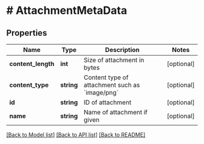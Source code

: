 # # AttachmentMetaData

## Properties

Name | Type | Description | Notes
------------ | ------------- | ------------- | -------------
**content_length** | **int** | Size of attachment in bytes | [optional] 
**content_type** | **string** | Content type of attachment such as &#x60;image/png&#x60; | [optional] 
**id** | **string** | ID of attachment | [optional] 
**name** | **string** | Name of attachment if given | [optional] 

[[Back to Model list]](../../README#documentation-for-models) [[Back to API list]](../../README#documentation-for-api-endpoints) [[Back to README]](../../README)


